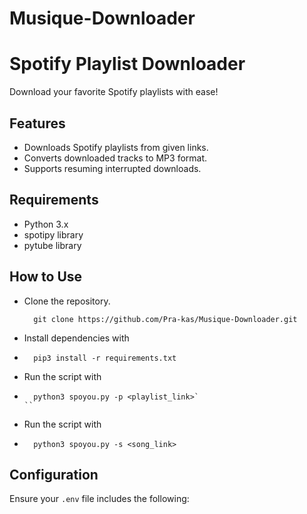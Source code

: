 # Musique-Downloader

# Spotify Playlist Downloader

Download your favorite Spotify playlists with ease!

## Features

- Downloads Spotify playlists from given links.
- Converts downloaded tracks to MP3 format.
- Supports resuming interrupted downloads.

## Requirements

- Python 3.x
- spotipy library
- pytube library

## How to Use

- Clone the repository.

    ```
      git clone https://github.com/Pra-kas/Musique-Downloader.git
    ```

- Install dependencies with
- 
    ```
      pip3 install -r requirements.txt
    ```
- Run the script with
- 
    ```
      python3 spoyou.py -p <playlist_link>`
    ``
- Run the script with
- 
    ```
      python3 spoyou.py -s <song_link>
    ```

## Configuration

Ensure your `.env` file includes the following:
